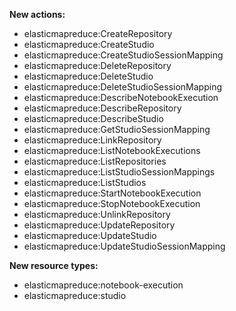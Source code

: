 **New actions:**

- elasticmapreduce:CreateRepository
- elasticmapreduce:CreateStudio
- elasticmapreduce:CreateStudioSessionMapping
- elasticmapreduce:DeleteRepository
- elasticmapreduce:DeleteStudio
- elasticmapreduce:DeleteStudioSessionMapping
- elasticmapreduce:DescribeNotebookExecution
- elasticmapreduce:DescribeRepository
- elasticmapreduce:DescribeStudio
- elasticmapreduce:GetStudioSessionMapping
- elasticmapreduce:LinkRepository
- elasticmapreduce:ListNotebookExecutions
- elasticmapreduce:ListRepositories
- elasticmapreduce:ListStudioSessionMappings
- elasticmapreduce:ListStudios
- elasticmapreduce:StartNotebookExecution
- elasticmapreduce:StopNotebookExecution
- elasticmapreduce:UnlinkRepository
- elasticmapreduce:UpdateRepository
- elasticmapreduce:UpdateStudio
- elasticmapreduce:UpdateStudioSessionMapping

**New resource types:**

- elasticmapreduce:notebook-execution
- elasticmapreduce:studio
